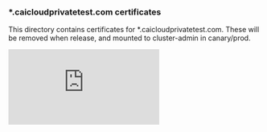 ### *.caicloudprivatetest.com certificates

This directory contains certificates for *.caicloudprivatetest.com. These will be removed when release, and mounted to
cluster-admin in canary/prod.


[![Analytics](https://kubernetes-site.appspot.com/UA-36037335-10/GitHub/cluster/caicloud-ansible/roles/master/files/caicloudprivatetest_certs/README.md?pixel)]()
